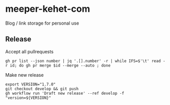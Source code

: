 # meeper-kehet-com

Blog / link storage for personal use

## Release

Accept all pullrequests
```shell
gh pr list --json number | jq '.[].number' -r | while IFS=$'\t' read -r id; do gh pr merge $id --merge --auto ; done
```

Make new release
```shell
export VERSION="1.7.0"
git checkout develop && git push
gh workflow run 'Draft new release' --ref develop -f "version=${VERSION}"
```
